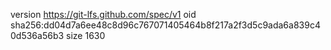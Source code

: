 version https://git-lfs.github.com/spec/v1
oid sha256:dd04d7a6ee48c8d96c767071405464b8f217a2f3d5c9ada6a839c40d536a56b3
size 1630

